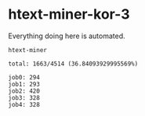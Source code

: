 # htext-miner-kor-3

Everything doing here is automated.

```
htext-miner

total: 1663/4514 (36.84093929995569%)

job0: 294
job1: 293
job2: 420
job3: 328
job4: 328
```